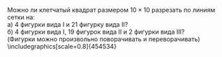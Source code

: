 Можно ли клетчатый квадрат размером $10\times10$ разрезать по линиям сетки на:
<br/>
а) 4 фигурки вида I и 21 фигурку вида II?
<br/>
б) 4 фигурки вида I, 19 фигурок вида II и 2 фигурки вида III?
<br/>
(Фигурки можно произвольно поворачивать и переворачивать)
\includegraphics[scale=0.8]{454534}